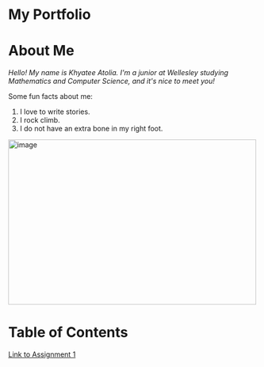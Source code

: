 # My Portfolio

# About Me
*Hello! My name is Khyatee Atolia. I'm a junior at Wellesley studying Mathematics and Computer Science, and it's nice to meet you!*

Some fun facts about me:
1. I love to write stories.
2. I rock climb.
3. I do not have an extra bone in my right foot. 

<img width="500" height="334" alt="image" src="https://github.com/user-attachments/assets/a421f7e4-dfa6-4184-ab04-880bc65199a4" />



# Table of Contents
[Link to Assignment 1](assignments/assignment1.md)
